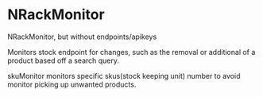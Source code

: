 # NRackMonitor
NRackMonitor, but without endpoints/apikeys

Monitors stock endpoint for changes, such as the removal or additional of a product based off a search query. 

skuMonitor monitors specific skus(stock keeping unit) number to avoid monitor picking up unwanted products. 

